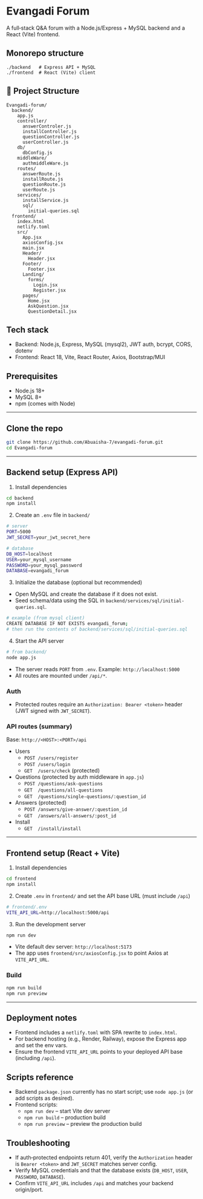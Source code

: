 # Evangadi Forum

A full‑stack Q&A forum with a Node.js/Express + MySQL backend and a React (Vite) frontend.

## Monorepo structure

```
./backend   # Express API + MySQL
./frontend  # React (Vite) client
```

## 📁 Project Structure

```
Evangadi-forum/
  backend/
    app.js
    controller/
      answerControler.js
      installController.js
      questionController.js
      userController.js
    db/
      dbConfig.js
    middleWare/
      authmiddleWare.js
    routes/
      answerRoute.js
      installRoute.js
      questionRoute.js
      userRoute.js
    services/
      installService.js
      sql/
        initial-queries.sql
  frontend/
    index.html
    netlify.toml
    src/
      App.jsx
      axiosConfig.jsx
      main.jsx
      Header/
        Header.jsx
      Footer/
        Footer.jsx
      Landing/
        forms/
          Login.jsx
          Register.jsx
      pages/
        Home.jsx
        AskQuestion.jsx
        QuestionDetail.jsx
```

## Tech stack

- Backend: Node.js, Express, MySQL (mysql2), JWT auth, bcrypt, CORS, dotenv
- Frontend: React 18, Vite, React Router, Axios, Bootstrap/MUI

## Prerequisites

- Node.js 18+
- MySQL 8+
- npm (comes with Node)

---

## Clone the repo

```bash
git clone https://github.com/Abuaisha-7/evangadi-forum.git
cd Evangadi-forum
```

---

## Backend setup (Express API)

1) Install dependencies

```bash
cd backend
npm install
```

2) Create an `.env` file in `backend/`

```bash
# server
PORT=5000
JWT_SECRET=your_jwt_secret_here

# database
DB_HOST=localhost
USER=your_mysql_username
PASSWORD=your_mysql_password
DATABASE=evangadi_forum
```

3) Initialize the database (optional but recommended)

- Open MySQL and create the database if it does not exist.
- Seed schema/data using the SQL in `backend/services/sql/initial-queries.sql`.

```bash
# example (from mysql client)
CREATE DATABASE IF NOT EXISTS evangadi_forum;
# then run the contents of backend/services/sql/initial-queries.sql
```

4) Start the API server

```bash
# from backend/
node app.js
```

- The server reads `PORT` from `.env`. Example: `http://localhost:5000`
- All routes are mounted under `/api/*`.

### Auth

- Protected routes require an `Authorization: Bearer <token>` header (JWT signed with `JWT_SECRET`).

### API routes (summary)

Base: `http://<HOST>:<PORT>/api`

- Users
  - `POST /users/register`
  - `POST /users/login`
  - `GET  /users/check` (protected)
- Questions (protected by auth middleware in `app.js`)
  - `POST /questions/ask-questions`
  - `GET  /questions/all-questions`
  - `GET  /questions/single-questions/:question_id`
- Answers (protected)
  - `POST /answers/give-answer/:question_id`
  - `GET  /answers/all-answers/:post_id`
- Install
  - `GET  /install/install`

---

## Frontend setup (React + Vite)

1) Install dependencies

```bash
cd frontend
npm install
```

2) Create `.env` in `frontend/` and set the API base URL (must include `/api`)

```bash
# frontend/.env
VITE_API_URL=http://localhost:5000/api
```

3) Run the development server

```bash
npm run dev
```

- Vite default dev server: `http://localhost:5173`
- The app uses `frontend/src/axiosConfig.jsx` to point Axios at `VITE_API_URL`.

### Build

```bash
npm run build
npm run preview
```

---

## Deployment notes

- Frontend includes a `netlify.toml` with SPA rewrite to `index.html`.
- For backend hosting (e.g., Render, Railway), expose the Express app and set the env vars.
- Ensure the frontend `VITE_API_URL` points to your deployed API base (including `/api`).

## Scripts reference

- Backend `package.json` currently has no start script; use `node app.js` (or add scripts as desired).
- Frontend scripts:
  - `npm run dev` – start Vite dev server
  - `npm run build` – production build
  - `npm run preview` – preview the production build

## Troubleshooting

- If auth‑protected endpoints return 401, verify the `Authorization` header is `Bearer <token>` and `JWT_SECRET` matches server config.
- Verify MySQL credentials and that the database exists (`DB_HOST`, `USER`, `PASSWORD`, `DATABASE`).
- Confirm `VITE_API_URL` includes `/api` and matches your backend origin/port.

